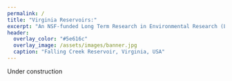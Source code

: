 ```yaml
---
permalink: /
title: "Virginia Reservoirs:"
excerpt: "An NSF-funded Long Term Research in Environmental Research (LTREB) site"
header:
  overlay_color: "#5e616c"
  overlay_image: /assets/images/banner.jpg
  caption: "Falling Creek Reservoir, Virginia, USA"
---
```


Under construction
